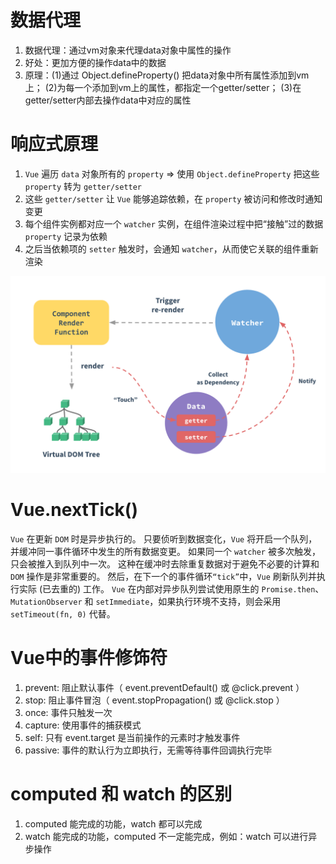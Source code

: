 # 数据代理

1. 数据代理：通过vm对象来代理data对象中属性的操作
2. 好处：更加方便的操作data中的数据
3. 原理：(1)通过 Object.defineProperty() 把data对象中所有属性添加到vm上；
        (2)为每一个添加到vm上的属性，都指定一个getter/setter；
        (3)在getter/setter内部去操作data中对应的属性

# 响应式原理

1. `Vue` 遍历 `data` 对象所有的 `property` => 使用 `Object.defineProperty` 把这些 `property` 转为 `getter/setter`
2. 这些 `getter/setter` 让 `Vue` 能够追踪依赖，在 `property` 被访问和修改时通知变更
3. 每个组件实例都对应一个 `watcher` 实例，在组件渲染过程中把“接触”过的数据 `property` 记录为依赖
4. 之后当依赖项的 `setter` 触发时，会通知 `watcher`，从而使它关联的组件重新渲染

![响应式原理](./assets/响应式原理.png)

# Vue.nextTick()

`Vue` 在更新 `DOM` 时是异步执行的。
只要侦听到数据变化，`Vue` 将开启一个队列，并缓冲同一事件循环中发生的所有数据变更。
如果同一个 `watcher` 被多次触发，只会被推入到队列中一次。
这种在缓冲时去除重复数据对于避免不必要的计算和 `DOM` 操作是非常重要的。
然后，在下一个的事件循环`“tick”`中，`Vue` 刷新队列并执行实际 (已去重的) 工作。
`Vue` 在内部对异步队列尝试使用原生的 `Promise.then`、`MutationObserver` 和 `setImmediate`，如果执行环境不支持，则会采用 `setTimeout(fn, 0)` 代替。

# Vue中的事件修饰符

1. prevent: 阻止默认事件（ event.preventDefault() 或 @click.prevent ）
2. stop: 阻止事件冒泡（ event.stopPropagation() 或 @click.stop ）
3. once: 事件只触发一次
4. capture: 使用事件的捕获模式
5. self: 只有 event.target 是当前操作的元素时才触发事件
6. passive: 事件的默认行为立即执行，无需等待事件回调执行完毕

# computed 和 watch 的区别

1. computed 能完成的功能，watch 都可以完成
2. watch 能完成的功能，computed 不一定能完成，例如：watch 可以进行异步操作